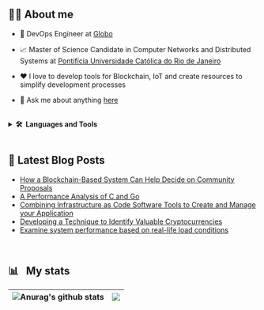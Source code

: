 

## 👨‍💻 About me

- 💼 DevOps Engineer at [Globo](https://www.vempraglobo.com.br/conhecaaglobo/)

- 📈 Master of Science Candidate in Computer Networks and Distributed Systems at [Pontifícia Universidade Católica do Rio de Janeiro](https://www.timeshighereducation.com/world-university-rankings/pontifical-catholic-university-rio-de-janeiro-puc-rio)

- ❤️ I love to develop tools for Blockchain, IoT and create resources to simplify development processes

- 💬 Ask me about anything [here](https://github.com/matheusroleal/matheusroleal/issues)

<br>

<details>
  <summary><b>🛠️&nbsp;&nbsp;Languages&nbsp;and&nbsp;Tools</b></summary>
  <br/>
  <p align="left"> <a><img height="20" src="https://img.shields.io/badge/Go-00ADD8?style=for-the-badge&logo=go&logoColor=white"></a>
<a><img height="20" src="https://img.shields.io/badge/C-00599C?style=for-the-badge&logo=c&logoColor=white"></a>
<a><img height="20" src="https://img.shields.io/badge/Python-FFD43B?style=for-the-badge&logo=python&logoColor=darkgreen"></a>
<a><img height="20" src="https://img.shields.io/badge/JavaScript-323330?style=for-the-badge&logo=javascript&logoColor=F7DF1E"></a>
<a><img height="20" src="https://img.shields.io/badge/Lua-2C2D72?style=for-the-badge&logo=lua&logoColor=white"></a>
<a><img height="20" src="https://img.shields.io/badge/Java-ED8B00?style=for-the-badge&logo=java&logoColor=white"></a>
<a><img height="20" src="https://img.shields.io/badge/Solidity-e6e6e6?style=for-the-badge&logo=solidity&logoColor=black"></a>
<a><img height="20" src="https://img.shields.io/badge/Ethereum-3C3C3D?style=for-the-badge&logo=Ethereum&logoColor=white"></a>
<a><img height="20" src="https://img.shields.io/badge/iota-131F37?style=for-the-badge&logo=iota&logoColor=white"></a>
<a><img height="20" src="https://img.shields.io/badge/Google_Cloud-4285F4?style=for-the-badge&logo=google-cloud&logoColor=white"></a>
<a><img height="20" src="https://img.shields.io/badge/firebase-ffca28?style=for-the-badge&logo=firebase&logoColor=black"></a>
<a><img height="20" src="https://img.shields.io/badge/Docker-2CA5E0?style=for-the-badge&logo=docker&logoColor=white"></a>
<a><img height="20" src="https://img.shields.io/badge/kubernetes-326ce5.svg?&style=for-the-badge&logo=kubernetes&logoColor=white"></a>
<a><img height="20" src="https://img.shields.io/badge/Nginx-009639?style=for-the-badge&logo=nginx&logoColor=white"></a> </p>
</details>

<br>

## 📝 Latest Blog Posts
<!-- BLOG-POST-LIST:START -->
- [How a Blockchain-Based System Can Help Decide on Community Proposals](https://medium.com/geekculture/how-a-blockchain-based-system-can-help-decide-on-community-proposals-c4c4cc890744?source=rss-6fafde0f4c15------2)
- [A Performance Analysis of C and Go](https://blog.devgenius.io/a-performance-analysis-of-c-and-go-82a378be8c87?source=rss-6fafde0f4c15------2)
- [Combining Infrastructure as Code Software Tools to Create and Manage your Application](https://medium.com/nerd-for-tech/combining-infrastructure-as-code-software-tools-to-manage-and-provision-your-application-652e75eba235?source=rss-6fafde0f4c15------2)
- [Developing a Technique to Identify Valuable Cryptocurrencies](https://medium.com/geekculture/developing-a-technique-to-identify-valuable-cryptocurrencies-d1cf555795bf?source=rss-6fafde0f4c15------2)
- [Examine system performance based on real-life load conditions](https://medium.com/nerd-for-tech/examine-system-performance-based-on-real-life-load-conditions-8054521fefc7?source=rss-6fafde0f4c15------2)
<!-- BLOG-POST-LIST:END -->

<br>

## 📊 &nbsp; My stats

| <a><img align="center" src="https://github-readme-stats.vercel.app/api?username=matheusroleal&show_icons=true&include_all_commits=true&theme=buefy&hide_border=true" alt="Anurag's github stats" /></a> | <a><img align="center" src="https://github-readme-streak-stats.herokuapp.com/?user=matheusroleal&layout=compact&theme=buefy&hide_border=true" /></a> |
| ------------- | ------------- |

